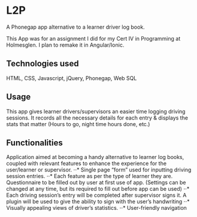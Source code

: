 # L2P

A Phonegap app alternative to a learner driver log book.

This App was for an assignment I did for my Cert IV in Programming at Holmesglen. I plan to remake it in Angular/Ionic.

## Technologies used

HTML, CSS, Javascript, jQuery, Phonegap, Web SQL


## Usage
This app gives learner drivers/supervisors an easier time logging driving sessions. It records all the necessary details for each entry & displays the stats that matter (Hours to go, night time hours done, etc.)

## Functionalities

Application aimed at becoming a handy alternative to learner log books, coupled with relevant features to enhance the experience for the user/learner or supervisor.
⋅⋅*	Single page “form” used for inputting driving session entries.
⋅⋅*	Each feature as per the type of learner they are. Questionnaire to be filled out by user at first use of app. (Settings can be changed at any time, but its required to fill out before app can be used)
⋅⋅*	Each driving session’s entry will be completed after supervisor signs it. A plugin will be used to give the ability to sign with the user’s handwriting
⋅⋅*	Visually appealing views of driver’s statistics.
⋅⋅*	User-friendly navigation
